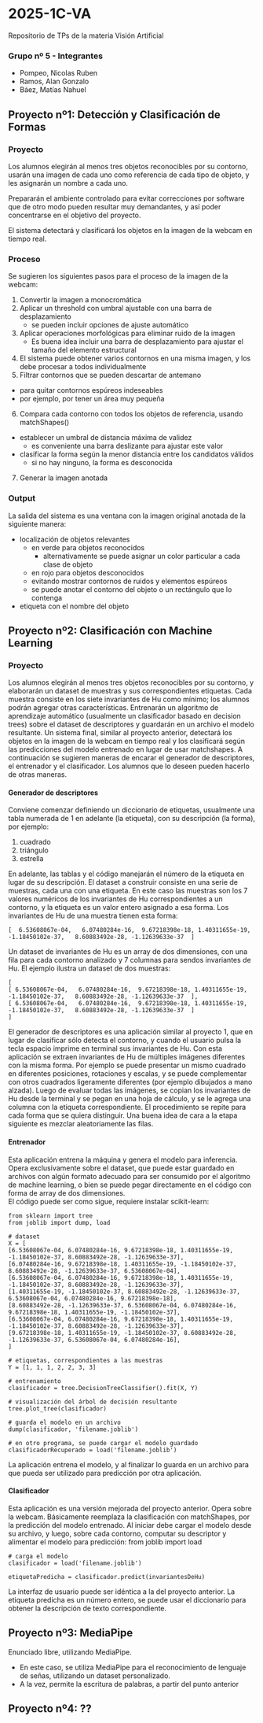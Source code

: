 # 2025-1C-VA
Repositorio de TPs de la materia Visión Artificial
### Grupo nº 5 - Integrantes
* Pompeo, Nicolas Ruben
* Ramos, Alan Gonzalo
* Báez, Matías Nahuel
## Proyecto nº1: Detección y Clasificación de Formas
### Proyecto
Los alumnos elegirán al menos tres objetos reconocibles por su contorno, usarán una imagen de cada uno como referencia de cada tipo de objeto, y les asignarán un nombre a cada uno.

Prepararán el ambiente controlado para evitar correcciones por software que de otro modo pueden resultar muy demandantes, y así poder concentrarse en el objetivo del proyecto.

El sistema detectará y clasificará los objetos en la imagen de la webcam en tiempo real.

### Proceso
Se sugieren los siguientes pasos para el proceso de la imagen de la webcam:
1. Convertir la imagen a monocromática
2. Aplicar un threshold con umbral ajustable con una barra de desplazamiento
   * se pueden incluir opciones de ajuste automático
3. Aplicar operaciones morfológicas para eliminar ruido de la imagen
   * Es buena idea incluir una barra de desplazamiento para ajustar el tamaño del elemento estructural
4. El sistema puede obtener varios contornos en una misma imagen, y los debe procesar a todos individualmente
5. Filtrar contornos que se pueden descartar de antemano
  * para quitar contornos espúreos indeseables
  * por ejemplo, por tener un área muy pequeña
6. Compara cada contorno con todos los objetos de referencia, usando matchShapes()
  * establecer un umbral de distancia máxima de validez
    * es conveniente una barra deslizante para ajustar este valor
  * clasificar la forma según la menor distancia entre los candidatos válidos
    * si no hay ninguno, la forma es desconocida
7. Generar la imagen anotada

### Output
La salida del sistema es una ventana con la imagen original anotada de la siguiente manera:
* localización de objetos relevantes
  * en verde para objetos reconocidos
    * alternativamente se puede asignar un color particular a cada clase de objeto
  * en rojo para objetos desconocidos
  * evitando mostrar contornos de ruidos y elementos espúreos
  * se puede anotar el contorno del objeto o un rectángulo que lo contenga
* etiqueta con el nombre del objeto

## Proyecto nº2: Clasificación con Machine Learning
### Proyecto
Los alumnos elegirán al menos tres objetos reconocibles por su contorno, y elaborarán un dataset de muestras y sus correspondientes etiquetas.  Cada muestra consiste en los siete invariantes de Hu como mínimo; los alumnos podrán agregar otras características.
Entrenarán un algoritmo de aprendizaje automático (usualmente un clasificador basado en decision trees) sobre el dataset de descriptores y guardarán en un archivo el modelo resultante.
Un sistema final, similar al proyecto anterior, detectará los objetos en la imagen de la webcam en tiempo real y los clasificará según las predicciones del modelo entrenado en lugar de usar matchshapes.
A continuación se sugieren maneras de encarar el generador de descriptores, el entrenador y el clasificador.  Los alumnos que lo deseen pueden hacerlo de otras maneras.
#### Generador de descriptores
Conviene comenzar definiendo un diccionario de etiquetas, usualmente una tabla numerada de 1 en adelante (la etiqueta), con su descripción (la forma), por ejemplo:
1. cuadrado
2. triángulo
3. estrella

En adelante, las tablas y el código manejarán el número de la etiqueta en lugar de su descripción.
El dataset a construir consiste en una serie de muestras, cada una con una etiqueta.  En este caso las muestras son los 7 valores numéricos de los invariantes de Hu correspondientes a un contorno, y la etiqueta es un valor entero asignado a esa forma.  Los invariantes de Hu de una muestra tienen esta forma:
	
	[  6.53608067e-04,   6.07480284e-16,  9.67218398e-18, 1.40311655e-19,
	-1.18450102e-37,   8.60883492e-28, -1.12639633e-37  ]
	
Un dataset de invariantes de Hu es un array de dos dimensiones, con una fila para cada contorno analizado y 7 columnas para sendos invariantes de Hu.  El ejemplo ilustra un dataset de dos muestras:

	[
	[ 6.53608067e-04,   6.07480284e-16,  9.67218398e-18, 1.40311655e-19,
	-1.18450102e-37,   8.60883492e-28, -1.12639633e-37  ],
	[ 6.53608067e-04,   6.07480284e-16,  9.67218398e-18, 1.40311655e-19,
	-1.18450102e-37,   8.60883492e-28, -1.12639633e-37  ]
	]
	
El generador de descriptores es una aplicación similar al proyecto 1, que en lugar de clasificar sólo detecta el contorno, y cuando el usuario pulsa la tecla espacio imprime en terminal sus invariantes de Hu.
Con esta aplicación se extraen invariantes de Hu de múltiples imágenes diferentes con la misma forma.  Por ejemplo se puede presentar un mismo cuadrado en diferentes posiciones, rotaciones y escalas, y se puede complementar con otros cuadrados ligeramente diferentes (por ejemplo dibujados a mano alzada).
Luego de evaluar todas las imágenes, se copian los invariantes de Hu desde la terminal y se pegan en una hoja de cálculo, y se le agrega una columna con la etiqueta correspondiente.  El procedimiento se repite para cada forma que se quiera distinguir.  Una buena idea de cara a la etapa siguiente es mezclar aleatoriamente las filas.
#### Entrenador
Esta aplicación entrena la máquina y genera el modelo para inferencia.  Opera exclusivamente sobre el dataset, que puede estar guardado en archivos con algún formato adecuado para ser consumido por el algoritmo de machine learning, o bien se puede pegar directamente en el código con forma de array de dos dimensiones.  
El código puede ser como sigue, requiere instalar scikit-learn:
	
	from sklearn import tree
	from joblib import dump, load
	
	# dataset
	X = [
	[6.53608067e-04, 6.07480284e-16, 9.67218398e-18, 1.40311655e-19, -1.18450102e-37, 8.60883492e-28, -1.12639633e-37],
	[6.07480284e-16, 9.67218398e-18, 1.40311655e-19, -1.18450102e-37, 8.60883492e-28, -1.12639633e-37, 6.53608067e-04],
	[6.53608067e-04, 6.07480284e-16, 9.67218398e-18, 1.40311655e-19, -1.18450102e-37, 8.60883492e-28, -1.12639633e-37],
	[1.40311655e-19, -1.18450102e-37, 8.60883492e-28, -1.12639633e-37, 6.53608067e-04, 6.07480284e-16, 9.67218398e-18],
	[8.60883492e-28, -1.12639633e-37, 6.53608067e-04, 6.07480284e-16, 9.67218398e-18, 1.40311655e-19, -1.18450102e-37],
	[6.53608067e-04, 6.07480284e-16, 9.67218398e-18, 1.40311655e-19, -1.18450102e-37, 8.60883492e-28, -1.12639633e-37],
	[9.67218398e-18, 1.40311655e-19, -1.18450102e-37, 8.60883492e-28, -1.12639633e-37, 6.53608067e-04, 6.07480284e-16],
	]
	
	# etiquetas, correspondientes a las muestras
	Y = [1, 1, 1, 2, 2, 3, 3]
	
	# entrenamiento
	clasificador = tree.DecisionTreeClassifier().fit(X, Y)
	
	# visualización del árbol de decisión resultante
	tree.plot_tree(clasificador)
	
	# guarda el modelo en un archivo
	dump(clasificador, 'filename.joblib')
	
	# en otro programa, se puede cargar el modelo guardado
	clasificadorRecuperado = load('filename.joblib') 


La aplicación entrena el modelo, y al finalizar lo guarda en un archivo para que pueda ser utilizado para predicción por otra aplicación.
#### Clasificador
Esta aplicación es una versión mejorada del proyecto anterior.  Opera sobre la webcam.  Básicamente reemplaza la clasificación con matchShapes, por la predicción del modelo entrenado.
Al iniciar debe cargar el modelo desde su archivo, y luego, sobre cada contorno, computar su descriptor y alimentar el modelo para predicción:
	from joblib import load
	
	# carga el modelo
	clasificador = load('filename.joblib') 
	
	etiquetaPredicha = clasificador.predict(invariantesDeHu)



La interfaz de usuario puede ser idéntica a la del proyecto anterior.  La etiqueta predicha es un número entero, se puede usar el diccionario para obtener la descripción de texto correspondiente.


## Proyecto nº3: MediaPipe
Enunciado libre, utilizando MediaPipe.
* En este caso, se utiliza MediaPipe para el reconocimiento de lenguaje de señas, utilizando un dataset personalizado.
* A la vez, permite la escritura de palabras, a partir del punto anterior
## Proyecto nº4: ??
